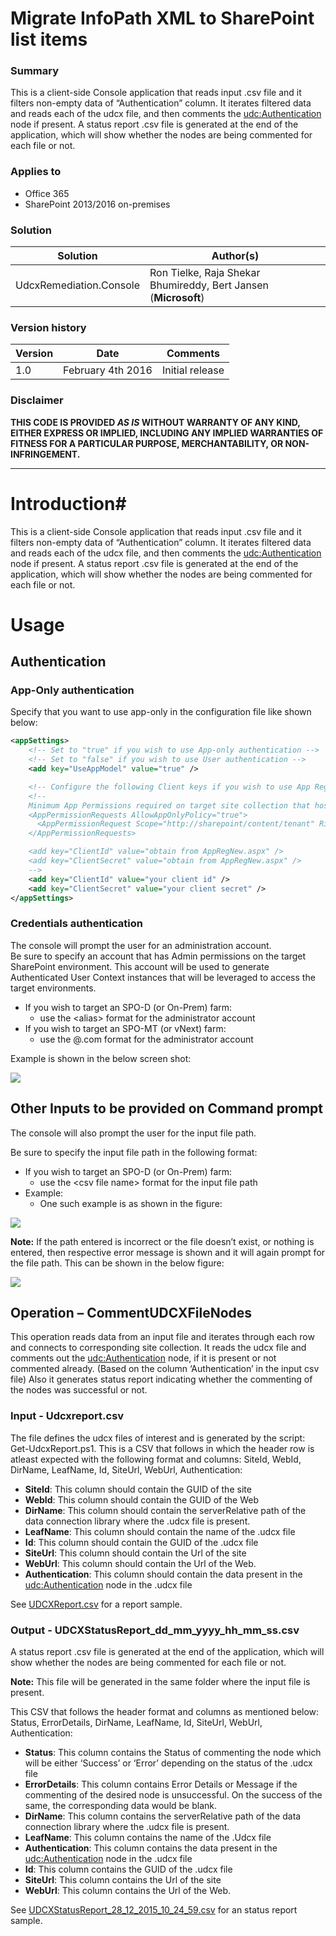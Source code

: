 # Migrate InfoPath XML to SharePoint list items #

### Summary ###
This is a client-side Console application that reads input .csv file and it filters non-empty data of “Authentication” column. It iterates filtered data and reads each of the udcx file, and then comments the <udc:Authentication> node if present. A status report .csv file is generated at the end of the application, which will show whether the nodes are being commented for each file or not.

### Applies to ###
-  Office 365
-  SharePoint 2013/2016 on-premises


### Solution ###
Solution | Author(s)
---------|----------
UdcxRemediation.Console | Ron Tielke, Raja Shekar Bhumireddy, Bert Jansen (**Microsoft**)

### Version history ###
Version  | Date | Comments
---------| -----| --------
1.0  | February 4th 2016 | Initial release

### Disclaimer ###
**THIS CODE IS PROVIDED *AS IS* WITHOUT WARRANTY OF ANY KIND, EITHER EXPRESS OR IMPLIED, INCLUDING ANY IMPLIED WARRANTIES OF FITNESS FOR A PARTICULAR PURPOSE, MERCHANTABILITY, OR NON-INFRINGEMENT.**


----------

# Introduction#
This is a client-side Console application that reads input .csv file and it filters non-empty data of “Authentication” column. It iterates filtered data and reads each of the udcx file, and then comments the <udc:Authentication> node if present. A status report .csv file is generated at the end of the application, which will show whether the nodes are being commented for each file or not. 

# Usage #
## Authentication ##

### App-Only authentication
Specify that you want to use app-only in the configuration file like shown below:

```XML
<appSettings>
    <!-- Set to "true" if you wish to use App-only authentication -->
    <!-- Set to "false" if you wish to use User authentication -->
    <add key="UseAppModel" value="true" />

    <!-- Configure the following Client keys if you wish to use App Registration Mode -->
    <!--
    Minimum App Permissions required on target site collection that hosts the InfoPath form:
    <AppPermissionRequests AllowAppOnlyPolicy="true">
      <AppPermissionRequest Scope="http://sharepoint/content/tenant" Right="FullControl" />
    </AppPermissionRequests>

    <add key="ClientId" value="obtain from AppRegNew.aspx" />
    <add key="ClientSecret" value="obtain from AppRegNew.aspx" />
    -->
    <add key="ClientId" value="your client id" />
    <add key="ClientSecret" value="your client secret" />
</appSettings>
```

### Credentials authentication
The console will prompt the user for an administration account.  
Be sure to specify an account that has Admin permissions on the target SharePoint environment.  This account will be used to generate Authenticated User Context instances that will be leveraged to access the target environments.
- If you wish to target an SPO-D (or On-Prem) farm: 
    - use the <domain>\<alias> format for the administrator account
- If you wish to target an SPO-MT (or vNext) farm:
    - use the <alias>@<domain>.com format for the administrator account

Example is shown in the below screen shot:

![](http://i.imgur.com/NT51RMx.png)

## Other Inputs to be provided on Command prompt ##
The console will also prompt the user for the input file path.

Be sure to specify the input file path in the following format:
- If you wish to target an SPO-D (or On-Prem) farm: 
    - use the <folder path containing the file>\<csv file name> format for the input file path
- Example: 
    - One such example is as shown in the figure: 

![](http://i.imgur.com/wl2ZKot.png)

**Note:**
If the path entered is incorrect or the file doesn’t exist, or nothing is entered, then respective error message is shown and it will again prompt for the file path. This can be shown in the below figure:

![](http://i.imgur.com/Dg8SLfv.png)

## Operation – CommentUDCXFileNodes ##
This operation reads data from an input file and iterates through each row and connects to corresponding site collection. It reads the udcx file and comments out the <udc:Authentication> node, if it is present or not commented already. (Based on the column ‘Authentication’ in the input csv file)
Also it generates status report indicating whether the commenting of the nodes was successful or not.

### Input - Udcxreport.csv ###

The file defines the udcx files of interest and is generated by the script: Get-UdcxReport.ps1. This is a CSV that follows in which the header row is atleast expected with the following format and columns: SiteId, WebId, DirName, LeafName, Id, SiteUrl, WebUrl, Authentication:
- **SiteId**: This column should contain the GUID of the site
- **WebId**: This column should contain the GUID of the Web
- **DirName**: This column should contain the serverRelative path of the data connection library where the .udcx file is present.
- **LeafName**: This column should contain the name of the .udcx file
- **Id**: This column should contain the GUID of the .udcx file
- **SiteUrl**: This column should contain the Url of the site
- **WebUrl**: This column should contain the Url of the Web.
- **Authentication**: This column should contain the data present in the <udc:Authentication> node in the .udcx file

See [UDCXReport.csv](/InfoPath/Migration/UdcxRemediation.Console/UDCXReport.csv) for a report sample.

### Output - UDCXStatusReport_dd_mm_yyyy_hh_mm_ss.csv ###
A status report .csv file is generated at the end of the application, which will show whether the nodes are being commented for each file or not. 

**Note:** 
This file will be generated in the same folder where the input file is present.

This CSV that follows the header format and columns as mentioned below: Status, ErrorDetails, DirName, LeafName, Id, SiteUrl, WebUrl, Authentication:

- **Status**: This column contains the Status of commenting the node which will be either ‘Success’ or ‘Error’ depending on the status of the .udcx file
- **ErrorDetails**: This column contains Error Details or Message if the commenting of the desired node is unsuccessful. On the success of the same, the corresponding data would be blank.
- **DirName**: This column contains the serverRelative path of the data connection library where the .udcx file is present.
- **LeafName**: This column contains the name of the .Udcx file
- **Authentication**: This column contains the data present in the <udc:Authentication> node in the .udcx file
- **Id**: This column contains the GUID of the .udcx file
- **SiteUrl**: This column contains the Url of the site
- **WebUrl**: This column contains the Url of the Web.

See [UDCXStatusReport_28_12_2015_10_24_59.csv](/InfoPath/Migration/UdcxRemediation.Console/UDCXStatusReport_28_12_2015_10_24_59.csv) for an status report sample.



